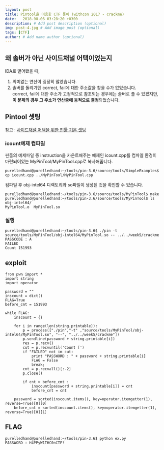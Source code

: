 ```yaml
---
layout: post
title: Pintool을 이용한 CTF 풀이 (withcon 2017 - crackme)
date:   2018-08-06 03:28:20 +0300
description: # Add post description (optional)
img: post-4.jpg # Add image post (optional)
tags: [CTF]
author: # Add name author (optional)
---
```

## 왜 솔버가 아닌 사이드채널 어택이었는지

IDA로 열어봤을 때, 
1. 의미없는 연산이 굉장히 많았습니다.<br>
2. 솔버를 돌리기엔 correct, fail에 대한 주소값을 찾을 수가 없었습니다.
   <br>correct, fail에 대한 주소가 고정적으로 참조되는 경우에는 솔버로 풀 수 있겠지만, **이 문제의 경우 그 주소가 연산중에 동적으로 결정**되었습니다.



## Pintool 셋팅
참고 : [사이드채널 어택을 위한 핀툴 기본 셋팅]

[사이드채널 어택을 위한 핀툴 기본 셋팅]: https://purelledhand.github.io/pintool/

### **icount예제 컴파일**

핀툴의 예제파일 중 instruction을 카운트해주는 예제인 icount.cpp를 컴파일 환경이 마련되어있는 MyPinTool/MyPinTool.cpp로 복사해줍니다.

    purelledhand@purelledhand:~/tools/pin-3.6/source/tools/SimpleExamples$ cp icount.cpp ../MyPinTool/MyPinTool.cpp

컴파일 후 obj-intel64 디렉토리와 so파일이 생성된 것을 확인할 수 있습니다.

    purelledhand@purelledhand:~/tools/pin-3.6/source/tools/MyPinTool$ make
    purelledhand@purelledhand:~/tools/pin-3.6/source/tools/MyPinTool$ ls obj-intel64/
    MyPinTool.o  MyPinTool.so


### **실행**


    purelledhand@purelledhand:~/tools/pin-3.6$ ./pin -t source/tools/MyPinTool/obj-intel64/MyPinTool.so -- ../../week5/crackme
    PASSCODE : A
    FAILED
    Count 151993

## exploit
```{.python}
from pwn import *
import string
import operator

password = ""
inscount = dict()
FLAG=True
before_cnt = 151993

while FLAG:
    inscount = {}

    for i in range(len(string.printable)):
        p = process(["./pin","-t" ,"source/tools/MyPinTool/obj-intel64/MyPinTool.so", "--", "../../week5/crackme"])
        p.sendline(password + string.printable[i])
        res = p.recv()
        cut = p.recvuntil('Count [')
        if "FAILED" not in cut:
            print "PASSWORD : " + password + string.printable[i]
            FLAG = False
            break;
        cnt = p.recvall()[:-2]
        p.close()

        if cnt > before_cnt :
            inscount[password + string.printable[i]] = cnt
            before_cnt = cnt

    password = sorted(inscount.items(), key=operator.itemgetter(1), reverse=True)[0][0]
    before_cnt = sorted(inscount.items(), key=operator.itemgetter(1), reverse=True)[0][1]
```

## FLAG
    purelledhand@purelledhand:~/tools/pin-3.6$ python ex.py
    PASSWORD : H4PPyW1THC0nCTF!